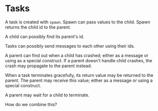 Tasks
=====

A task is created with `spawn`. Spawn can pass values to the child. Spawn
returns the child id to the parent.

A child can possibly find its parent's id.

Tasks can possibly send messages to each other using their ids.

A parent can find out when a child has crashed; either as a message or using as
a special construct. If a parent doesn't handle child crashes, the crash may
propagate to the parent instead.

When a task terminates gracefully, its return value may be returned to the
parent. The parent may receive this value; either as a message or using a
special construct.

A parent may wait for a child to terminate.

How do we combine this?


